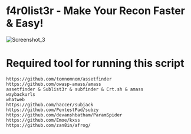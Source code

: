 # f4r0list3r - Make Your Recon Faster &amp; Easy!

![Screenshot_3](https://github.com/0xF4HAD/f4r0list3r/assets/147190499/f4bdfc19-0745-416c-8f0f-005f13cb1654)


#    Required tool for running this script
    https://github.com/tomnomnom/assetfinder
    https://github.com/owasp-amass/amass
    assetfinder & Sublist3r & subfinder & Crt.sh & amass
    waybackurls
    whatweb
    https://github.com/haccer/subjack
    https://github.com/PentestPad/subzy
    https://github.com/devanshbatham/ParamSpider
    https://github.com/Emoe/kxss
    https://github.com/zan8in/afrog/

